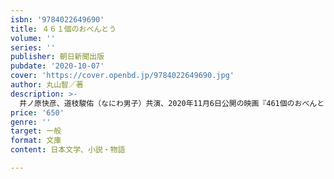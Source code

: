 ```yaml
---
isbn: '9784022649690'
title: ４６１個のおべんとう
volume: ''
series: ''
publisher: 朝日新聞出版
pubdate: '2020-10-07'
cover: 'https://cover.openbd.jp/9784022649690.jpg'
author: 丸山智／著
description: >-
  井ノ原快彦、道枝駿佑（なにわ男子）共演、2020年11月6日公開の映画『461個のおべんとう』のノベライズ版！妻と別れ、シングルファーザーとなったミュージシャンの一樹。一浪の末、高校生となた息子・虹樹。虹樹の高校生活が始まるにあたって、二人は男と男の約束を代わし。「３年間毎日おべんとうを作ること」「３年間休まず高校に通って卒業すること」。こうして、一樹の怒涛のおべんとう作りが始まった。きっと、ぜんぶうまくいくよ――、地方でライブがある日も、朝帰りの朝も作られるお弁当を介して、父と息子の思いが交錯する。
price: '650'
genre: ''
target: 一般
format: 文庫
content: 日本文学、小説・物語

---
```

